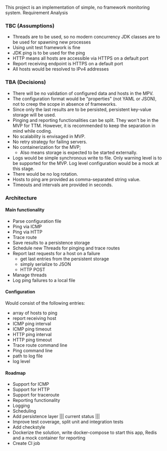 This project is an implementation of simple, no framework monitoring system.
Requirement Analysis

### TBC (Assumptions)
- Threads are to be used, so no modern concurrency JDK classes are to be used for spawning new processes
- Using unit test framework is fine
- JDK ping is to be used for the ping
- HTTP means all hosts are accessible via HTTPS on a default port
- Report receiving endpoint is HTTPS on a default port
- All hosts would be resolved to IPv4 addresses

### TBA (Decisions)
- There will be no validation of configured data and hosts in the MPV.
- The configuration format would be "properties" (not YAML or JSON), not to creep the scope in absence of frameworks.
- Since only the last results are to be persisted, persistent key-value storage will be used.
- Pinging and reporting functionalities can be split. They won't be in the MVP for TTM. However, it is recommended to keep the separation in mind while coding.
- No scalability is envisaged in MVP.
- No retry strategy for failing servers.
- No containerization for the MVP; 
  - Also means storage is expected to be started externally.
- Logs would be simple synchronous write to file. Only warning level is to be supported for the MVP. Log level configuration would be a mock at this stage.
- There would be no log rotation.
- Hosts to ping are provided as comma-separated string value.
- Timeouts and intervals are provided in seconds.

### Architecture

#### Main functionality
- Parse configuration file
- Ping via ICMP 
- Ping via HTTP
- Trace route
- Save results to a persistence storage
- Schedule new Threads for pinging and trace routes
- Report last requests for a host on a failure
  - get last entries from the persistent storage
  - simply serialize to JSON
  - HTTP POST
- Manage threads
- Log ping failures to a local file

#### Configuration
Would consist of the following entries:
- array of hosts to ping
- report receiving host
- ICMP ping interval
- ICMP ping timeout
- HTTP ping interval
- HTTP ping timeout
- Trace route command line
- Ping command line
- path to log file
- log level 


#### Roadmap
- Support for ICMP
- Support for HTTP
- Support for traceroute
- Reporting functionality
- Logging
- Scheduling
- Add persistence layer
||| current status |||
- Improve test coverage, split unit and integration tests
- Add checkstyle
- Dockerize the solution, write docker-compose to start this app, Redis and a mock container for reporting
- Create CI job 